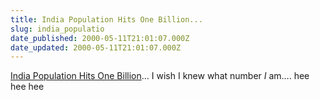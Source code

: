 ```yaml
---
title: India Population Hits One Billion...
slug: india_populatio
date_published: 2000-05-11T21:01:07.000Z
date_updated: 2000-05-11T21:01:07.000Z
---
```


[India Population Hits One Billion](http://dailynews.yahoo.com/h/ap/20000511/ts/india_billionth_baby.html)… I wish I knew what number *I* am…. hee hee hee
